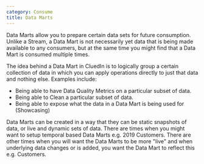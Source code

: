 ```yaml
---
category: Consume
title: Data Marts
---
```


Data Marts allow you to prepare certain data sets for future consumption. Unlike a Stream, a Data Mart is not necessarily yet data that is being made available to any consumers, but at the same time you might find that a Data Mart is consumed multiple times. 

The idea behind a Data Mart in CluedIn is to logically group a certain collection of data in which you can apply operations directly to just that data and nothing else. Examples include:

 - Being able to have Data Quality Metrics on a particular subset of data. 
 - Being able to Clean a particular subset of data. 
 - Being able to expose what the data in a Data Mart is being used for (Showcasing)

Data Marts can be created in a way that they can be static snapshots of data, or live and dynamic sets of data. There are times when you might want to setup temporal based Data Marts e.g. 2019 Customers. There are other times when you will want the Data Marts to be more "live" and when underlying data changes or is added, you want the Data Mart to reflect this e.g. Customers. 
